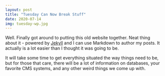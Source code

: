 ```yaml
---
layout: post
title: "Tuesday Can Now Break Stuff"
date: 2020-07-14
img: tuesday-wp.jpg
---
```


Well. Finally got around to putting this old website together. Neat thing about it - powered by [Jekyll](http://jekyllrb.com) and I can use Markdown to author my posts. It actually is a lot easier than I thought it was going to be.

It will take some time to get everything situated the way things need to be, but for those that care, there will be a lot of information on databases, your favorite CMS systems, and any other weird things we come up with.
